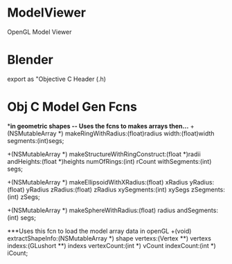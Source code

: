 ModelViewer
===========

OpenGL Model Viewer


Blender
=======
export as "Objective C Header (.h)

Obj C Model Gen Fcns
====================
*****in geometric shapes -- Uses the fcns to makes arrays then...****
+(NSMutableArray *) makeRingWithRadius:(float)radius width:(float)width segments:(int)segs;

+(NSMutableArray *) makeStructureWithRingConstruct:(float *)radii 
                                        andHeights:(float *)heights
                                        numOfRings:(int) rCount
                                      withSegments:(int) segs;

+(NSMutableArray *) makeEllipsoidWithXRadius:(float) xRadius
                                     yRadius:(float) yRadius
                                     zRadius:(float) zRadius
                                  xySegments:(int) xySegs
                                   zSegments:(int) zSegs;

+(NSMutableArray *) makeSphereWithRadius:(float) radius
                             andSegments:(int) segs;


***Uses this fcn to load the model array data in openGL
+(void) extractShapeInfo:(NSMutableArray *) shape
                 vertexs:(Vertex **) vertexs
                  indexs:(GLushort **) indexs
             vertexCount:(int *) vCount
              indexCount:(int *) iCount;
